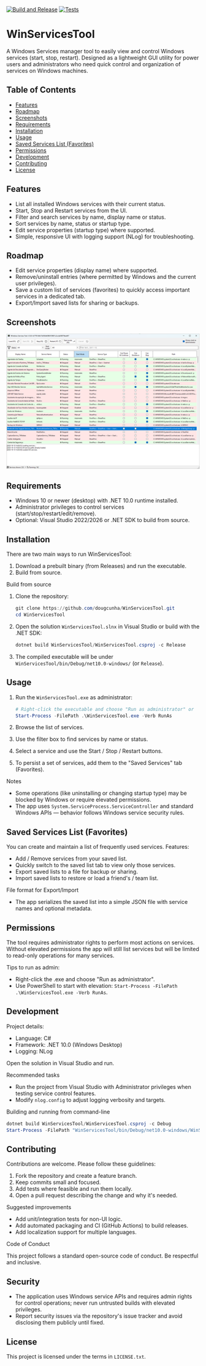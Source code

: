 [![Build and Release](https://github.com/dougcunha/WinServicesTool/actions/workflows/build.yml/badge.svg)](https://github.com/dougcunha/WinServicesTool/actions/workflows/build.yml) [![Tests](https://github.com/dougcunha/WinServicesTool/actions/workflows/tests.yml/badge.svg)](https://github.com/dougcunha/WinServicesTool/actions/workflows/tests.yml)


# WinServicesTool

A Windows Services manager tool to easily view and control Windows services (start, stop, restart). Designed as a lightweight GUI utility for power users and administrators who need quick control and organization of services on Windows machines.

## Table of Contents

- [Features](#features)
- [Roadmap](#roadmap)
- [Screenshots](#screenshots)
- [Requirements](#requirements)
- [Installation](#installation)
- [Usage](#usage)
- [Saved Services List (Favorites)](#saved-services-list-favorites)
- [Permissions](#permissions)
- [Development](#development)
- [Contributing](#contributing)
- [License](#license)

## Features

- List all installed Windows services with their current status.
- Start, Stop and Restart services from the UI.
- Filter and search services by name, display name or status.
- Sort services by name, status or startup type.
- Edit service properties (startup type) where supported.
- Simple, responsive UI with logging support (NLog) for troubleshooting.

## Roadmap

- Edit service properties (display name) where supported.
- Remove/uninstall entries (where permitted by Windows and the current user privileges).
- Save a custom list of services (favorites) to quickly access important services in a dedicated tab.
- Export/Import saved lists for sharing or backups.


## Screenshots

![Main window](WinServicesTool/Screenshots/WinServicesTool.png)

## Requirements

- Windows 10 or newer (desktop) with .NET 10.0 runtime installed.
- Administrator privileges to control services (start/stop/restart/edit/remove).
- Optional: Visual Studio 2022/2026 or .NET SDK to build from source.

## Installation

There are two main ways to run WinServicesTool:

1. Download a prebuilt binary (from Releases) and run the executable.
2. Build from source.

Build from source

1. Clone the repository:

    ```powershell
    git clone https://github.com/dougcunha/WinServicesTool.git
    cd WinServicesTool
    ```

2. Open the solution `WinServicesTool.slnx` in Visual Studio or build with the .NET SDK:

    ```powershell
    dotnet build WinServicesTool/WinServicesTool.csproj -c Release
    ```

3. The compiled executable will be under `WinServicesTool/bin/Debug/net10.0-windows/` (or `Release`).

## Usage

1. Run the `WinServicesTool.exe` as administrator:

    ```powershell
    # Right-click the executable and choose "Run as administrator" or
    Start-Process -FilePath .\WinServicesTool.exe -Verb RunAs
    ```

2. Browse the list of services.
3. Use the filter box to find services by name or status.
4. Select a service and use the Start / Stop / Restart buttons.
5. To persist a set of services, add them to the "Saved Services" tab (Favorites).

Notes

- Some operations (like uninstalling or changing startup type) may be blocked by Windows or require elevated permissions.
- The app uses `System.ServiceProcess.ServiceController` and standard Windows APIs — behavior follows Windows service security rules.

## Saved Services List (Favorites)

You can create and maintain a list of frequently used services. Features:

- Add / Remove services from your saved list.
- Quickly switch to the saved list tab to view only those services.
- Export saved lists to a file for backup or sharing.
- Import saved lists to restore or load a friend's / team list.

File format for Export/Import

- The app serializes the saved list into a simple JSON file with service names and optional metadata.

## Permissions

The tool requires administrator rights to perform most actions on services. Without elevated permissions the app will still list services but will be limited to read-only operations for many services.

Tips to run as admin:

- Right-click the .exe and choose "Run as administrator".
- Use PowerShell to start with elevation: `Start-Process -FilePath .\WinServicesTool.exe -Verb RunAs`.

## Development

Project details:

- Language: C#
- Framework: .NET 10.0 (Windows Desktop)
- Logging: NLog

Open the solution in Visual Studio and run.

Recommended tasks

- Run the project from Visual Studio with Administrator privileges when testing service control features.
- Modify `nlog.config` to adjust logging verbosity and targets.

Building and running from command-line

```powershell
dotnet build WinServicesTool/WinServicesTool.csproj -c Debug
Start-Process -FilePath "WinServicesTool/bin/Debug/net10.0-windows/WinServicesTool.exe" -Verb RunAs
```

## Contributing

Contributions are welcome. Please follow these guidelines:

1. Fork the repository and create a feature branch.
2. Keep commits small and focused.
3. Add tests where feasible and run them locally.
4. Open a pull request describing the change and why it's needed.

Suggested improvements

- Add unit/integration tests for non-UI logic.
- Add automated packaging and CI (GitHub Actions) to build releases.
- Add localization support for multiple languages.

Code of Conduct

This project follows a standard open-source code of conduct. Be respectful and inclusive.

## Security

- The application uses Windows service APIs and requires admin rights for control operations; never run untrusted builds with elevated privileges.
- Report security issues via the repository's issue tracker and avoid disclosing them publicly until fixed.

## License

This project is licensed under the terms in `LICENSE.txt`.